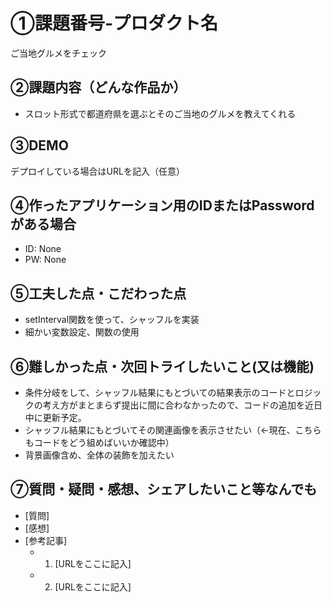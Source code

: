 # ①課題番号-プロダクト名

ご当地グルメをチェック

## ②課題内容（どんな作品か）

- スロット形式で都道府県を選ぶとそのご当地のグルメを教えてくれる

## ③DEMO

デプロイしている場合はURLを記入（任意）

## ④作ったアプリケーション用のIDまたはPasswordがある場合

- ID: None
- PW: None

## ⑤工夫した点・こだわった点

- setInterval関数を使って、シャッフルを実装
- 細かい変数設定、関数の使用

## ⑥難しかった点・次回トライしたいこと(又は機能)

- 条件分岐をして、シャッフル結果にもとづいての結果表示のコードとロジックの考え方がまとまらず提出に間に合わなかったので、コードの追加を近日中に更新予定。
- シャッフル結果にもとづいてその関連画像を表示させたい（←現在、こちらもコードをどう組めばいいか確認中）
- 背景画像含め、全体の装飾を加えたい

## ⑦質問・疑問・感想、シェアしたいこと等なんでも

- [質問]
- [感想]
- [参考記事]
  - 1. [URLをここに記入]
  - 2. [URLをここに記入]
